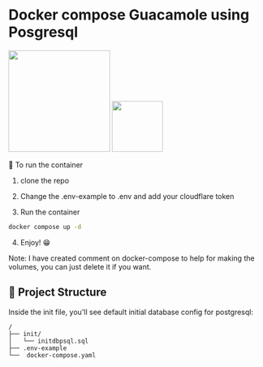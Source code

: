 # Docker compose Guacamole using Posgresql
<img src="https://upload.wikimedia.org/wikipedia/commons/3/31/Apache_Guacamole_logo.png" width="200" />
<img src="https://www.docker.com/wp-content/uploads/2023/08/logo-guide-logos-1.svg" width="100"/>

🧞 To run the container

1. clone the repo 

2. Change the .env-example to .env and add your cloudflare token

3. Run the container
```sh
docker compose up -d
```

4. Enjoy! 😁

Note: I have created comment on docker-compose to help for making the volumes, you can just delete it if you want.

## 🚀 Project Structure

Inside the init file, you'll see default initial database config for postgresql:

```text
/
├── init/
│   └── initdbpsql.sql
├── .env-example
└──  docker-compose.yaml
```